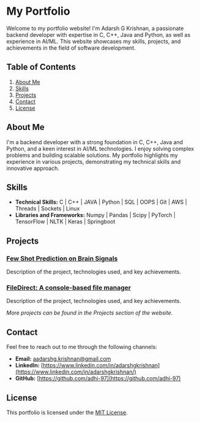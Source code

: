 # My Portfolio

Welcome to my portfolio website! I'm Adarsh G Krishnan, a passionate backend developer with expertise in C, C++, Java and Python, as well as experience in AI/ML. This website showcases my skills, projects, and achievements in the field of software development.

## Table of Contents

1. [About Me](#about-me)
2. [Skills](#skills)
3. [Projects](#projects)
4. [Contact](#contact)
5. [License](#license)

## About Me

I'm a backend developer with a strong foundation in C, C++, Java and Python, and a keen interest in AI/ML technologies. I enjoy solving complex problems and building scalable solutions. My portfolio highlights my experience in various projects, demonstrating my technical skills and innovative approach.

## Skills

- **Technical Skills:** C | C++ | JAVA | Python | SQL | OOPS | Git | AWS | Threads | Sockets | Linux
- **Libraries and Frameworks:** Numpy | Pandas | Scipy | PyTorch | TensorFlow | NLTK | Keras | Springboot

## Projects

### [Few Shot Prediction on Brain Signals](#)
Description of the project, technologies used, and key achievements.

### [FileDirect: A console-based file manager](#)
Description of the project, technologies used, and key achievements.

*More projects can be found in the Projects section of the website.*

## Contact

Feel free to reach out to me through the following channels:

- **Email:** [aadarshg.krishnan@gmail.com](aadarshg.krishnan@gmail.com)
- **LinkedIn:** [https://www.linkedin.com/in/adarshgkrishnan](https://www.linkedin.com/in/adarshgkrishnan/)
- **GitHub:** [https://github.com/adhi-97](https://github.com/adhi-97)

## License

This portfolio is licensed under the [MIT License](LICENSE).

